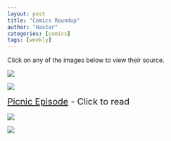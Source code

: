 ```yaml
---
layout: post
title: "Comics Roundup"
author: "Hastar"
categories: [comics]
tags: [weekly]
---
```


Click on any of the images below to view their source.

[![](https://images.weserv.nl/?url=https%3A%2F%2Fi.giantitp.com%2Fcomics%2Foots%2Foots0573.gif)](https://www.giantitp.com/comics/oots0573.html)

[![](https://www.smbc-comics.com/comics/20140623.png)](https://www.smbc-comics.com/comics/2014-06-23)

<span style="font-size: 20px;">[Picnic Episode](https://tvtropes.org/pmwiki/pmwiki.php/Main/PicnicEpisode) - Click to read</span>

[![](https://imgs.xkcd.com/comics/tree.png)](https://xkcd.com/835)

[![](https://images.weserv.nl/?url=http%3A%2F%2Fwww.harkavagrant.com%2Fnonsense%2Fbatchofcomics8sm.png)](http://www.harkavagrant.com/index.php?id=270)

